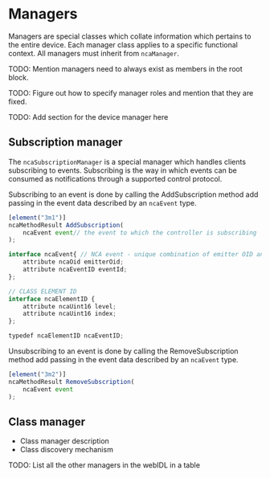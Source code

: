 # Managers

Managers are special classes which collate information which pertains to the entire device. Each manager class applies to a specific functional context. All managers must inherit from `ncaManager`.

TODO: Mention managers need to always exist as members in the root block.

TODO: Figure out how to specify manager roles and mention that they are fixed.

TODO: Add section for the device manager here

## Subscription manager

The `ncaSubscriptionManager` is a special manager which handles clients subscribing to events.
Subscribing is the way in which events can be consumed as notifications through a supported control protocol.

Subscribing to an event is done by calling the AddSubscription method add passing in the event data described by an `ncaEvent` type.

```typescript
[element("3m1")]
ncaMethodResult AddSubscription(
    ncaEvent event// the event to which the controller is subscribing
);
```

```typescript
interface ncaEvent{ // NCA event - unique combination of emitter OID and Event ID
    attribute ncaOid emitterOid; 
    attribute ncaEventID eventId; 
};

// CLASS ELEMENT ID
interface ncaElementID {
    attribute ncaUint16 level;
    attribute ncaUint16 index;
};

typedef ncaElementID ncaEventID;
```

Unsubscribing to an event is done by calling the RemoveSubscription method add passing in the event data described by an `ncaEvent` type.

```typescript
[element("3m2")]
ncaMethodResult RemoveSubscription(
    ncaEvent event
);
```

## Class manager

- Class manager description
- Class discovery mechanism

TODO: List all the other managers in the webIDL in a table
